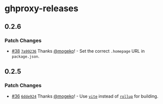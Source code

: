 # ghproxy-releases

## 0.2.6

### Patch Changes

- [#38](https://github.com/mogeko/userscripts/pull/38) [`7a99236`](https://github.com/mogeko/userscripts/commit/7a992368ba1004c34c5eb41aa63a6895677d8a96) Thanks [@mogeko](https://github.com/mogeko)! - Set the correct `.homepage` URL in `package.json`.

## 0.2.5

### Patch Changes

- [#36](https://github.com/mogeko/userscripts/pull/36) [`6dde924`](https://github.com/mogeko/userscripts/commit/6dde924bdfd527275be16fcad1fb10133111740e) Thanks [@mogeko](https://github.com/mogeko)! - Use [`vite`](https://vitejs.dev) instead of [`rollup`](https://rollupjs.org) for building.
